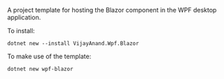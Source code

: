 A project template for hosting the Blazor component in the WPF desktop application.

To install:

```shell
dotnet new --install VijayAnand.Wpf.Blazor
```

To make use of the template:

```shell
dotnet new wpf-blazor
```